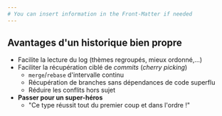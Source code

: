 ```yaml
---
# You can insert information in the Front-Matter if needed
---
```

## Avantages d'un historique bien propre

* Facilite la lecture du log (thèmes regroupés, mieux ordonné,...)
* Faciliter la récupération ciblé de _commits_ (_cherry picking_)
    * `merge`/`rebase` d'intervalle continu
    * Récupération de branches sans dépendances de code superflu
    * Réduire les conflits hors sujet
* **Passer pour un super-héros**
    * "Ce type réussit tout du premier coup et dans l'ordre&nbsp;!"
